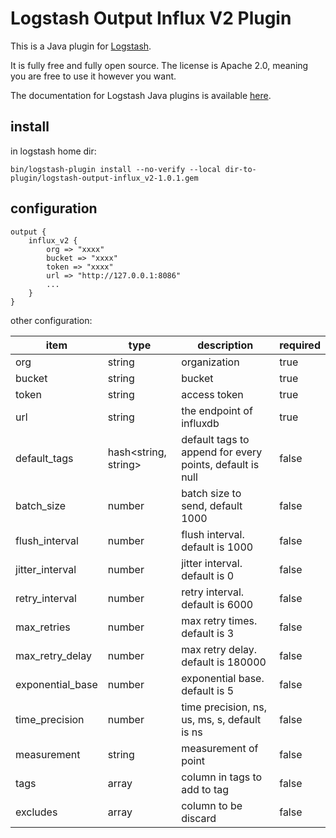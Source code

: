 # Logstash Output Influx V2 Plugin

This is a Java plugin for [Logstash](https://github.com/elastic/logstash).

It is fully free and fully open source. The license is Apache 2.0, meaning you are free to use it however you want.

The documentation for Logstash Java plugins is available [here](https://www.elastic.co/guide/en/logstash/6.7/contributing-java-plugin.html).

## install

in logstash home dir:

```shell
bin/logstash-plugin install --no-verify --local dir-to-plugin/logstash-output-influx_v2-1.0.1.gem
```

## configuration

```
output {
    influx_v2 {
        org => "xxxx"
        bucket => "xxxx"
        token => "xxxx"
        url => "http://127.0.0.1:8086"
        ...
    }
}
```

other configuration:

| item             | type                 | description                                              | required |
|------------------|----------------------|----------------------------------------------------------|----------|
| org              | string               | organization                                             | true     |
| bucket           | string               | bucket                                                   | true     |
| token            | string               | access token                                             | true     |
| url              | string               | the endpoint of influxdb                                 | true     |
| default_tags     | hash<string, string> | default tags to append for every points, default is null | false    |
| batch_size       | number               | batch size to send, default 1000                         | false    |
| flush_interval   | number               | flush interval. default is 1000                          | false    |
| jitter_interval  | number               | jitter interval. default is 0                            | false    |
| retry_interval   | number               | retry interval. default is 6000                          | false    |
| max_retries      | number               | max retry times. default is 3                            | false    |
| max_retry_delay  | number               | max retry delay. default is 180000                       | false    |
| exponential_base | number               | exponential base. default is 5                           | false    |
| time_precision   | number               | time precision, ns, us, ms, s, default is ns             | false    |
| measurement      | string               | measurement of point                                     | false    |
| tags             | array<string>        | column in tags to add to tag                             | false    |
| excludes         | array<string>        | column to be discard                                     | false    |


